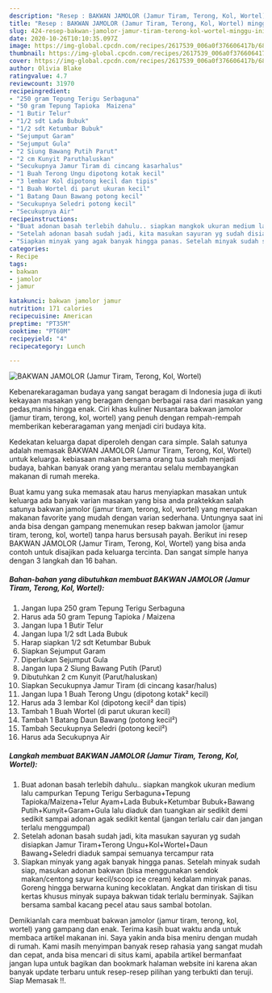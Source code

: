 ```yaml
---
description: "Resep : BAKWAN JAMOLOR (Jamur Tiram, Terong, Kol, Wortel) minggu ini"
title: "Resep : BAKWAN JAMOLOR (Jamur Tiram, Terong, Kol, Wortel) minggu ini"
slug: 424-resep-bakwan-jamolor-jamur-tiram-terong-kol-wortel-minggu-ini
date: 2020-10-26T10:10:35.097Z
image: https://img-global.cpcdn.com/recipes/2617539_006a0f376606417b/680x482cq70/bakwan-jamolor-jamur-tiram-terong-kol-wortel-foto-resep-utama.jpg
thumbnail: https://img-global.cpcdn.com/recipes/2617539_006a0f376606417b/680x482cq70/bakwan-jamolor-jamur-tiram-terong-kol-wortel-foto-resep-utama.jpg
cover: https://img-global.cpcdn.com/recipes/2617539_006a0f376606417b/680x482cq70/bakwan-jamolor-jamur-tiram-terong-kol-wortel-foto-resep-utama.jpg
author: Olivia Blake
ratingvalue: 4.7
reviewcount: 31970
recipeingredient:
- "250 gram Tepung Terigu Serbaguna"
- "50 gram Tepung Tapioka  Maizena"
- "1 Butir Telur"
- "1/2 sdt Lada Bubuk"
- "1/2 sdt Ketumbar Bubuk"
- "Sejumput Garam"
- "Sejumput Gula"
- "2 Siung Bawang Putih Parut"
- "2 cm Kunyit Paruthaluskan"
- "Secukupnya Jamur Tiram di cincang kasarhalus"
- "1 Buah Terong Ungu dipotong kotak kecil"
- "3 lembar Kol dipotong kecil dan tipis"
- "1 Buah Wortel di parut ukuran kecil"
- "1 Batang Daun Bawang potong kecil"
- "Secukupnya Seledri potong kecil"
- "Secukupnya Air"
recipeinstructions:
- "Buat adonan basah terlebih dahulu.. siapkan mangkok ukuran medium lalu campurkan Tepung Terigu Serbaguna+Tepung Tapioka/Maizena+Telur Ayam+Lada Bubuk+Ketumbar Bubuk+Bawang Putih+Kunyit+Garam+Gula lalu diaduk dan tuangkan air sedikit demi sedikit sampai adonan agak sedikit kental  (jangan terlalu cair dan jangan terlalu menggumpal)"
- "Setelah adonan basah sudah jadi, kita masukan sayuran yg sudah disiapkan Jamur Tiram+Terong Ungu+Kol+Wortel+Daun Bawang+Seledri diaduk sampai semuanya tercampur rata"
- "Siapkan minyak yang agak banyak hingga panas. Setelah minyak sudah siap, masukan adonan bakwan (bisa menggunakan sendok makan/centong sayur kecil/scoop ice cream) kedalam minyak panas. Goreng hingga berwarna kuning kecoklatan. Angkat dan tiriskan di tisu kertas khusus minyak supaya bakwan tidak terlalu berminyak. Sajikan bersama sambal kacang pecel atau saus sambal botolan."
categories:
- Recipe
tags:
- bakwan
- jamolor
- jamur

katakunci: bakwan jamolor jamur 
nutrition: 171 calories
recipecuisine: American
preptime: "PT35M"
cooktime: "PT60M"
recipeyield: "4"
recipecategory: Lunch

---
```



![BAKWAN JAMOLOR (Jamur Tiram, Terong, Kol, Wortel)](https://img-global.cpcdn.com/recipes/2617539_006a0f376606417b/680x482cq70/bakwan-jamolor-jamur-tiram-terong-kol-wortel-foto-resep-utama.jpg)

Kebenarekaragaman budaya yang sangat beragam di Indonesia juga di ikuti kekayaan masakan yang beragam dengan berbagai rasa dari masakan yang pedas,manis hingga enak. Ciri khas kuliner Nusantara bakwan jamolor (jamur tiram, terong, kol, wortel) yang penuh dengan rempah-rempah memberikan keberaragaman yang menjadi ciri budaya kita.




Kedekatan keluarga dapat diperoleh dengan cara simple. Salah satunya adalah memasak BAKWAN JAMOLOR (Jamur Tiram, Terong, Kol, Wortel) untuk keluarga. kebiasaan makan bersama orang tua sudah menjadi budaya, bahkan banyak orang yang merantau selalu membayangkan makanan di rumah mereka.

Buat kamu yang suka memasak atau harus menyiapkan masakan untuk keluarga ada banyak varian masakan yang bisa anda praktekkan salah satunya bakwan jamolor (jamur tiram, terong, kol, wortel) yang merupakan makanan favorite yang mudah dengan varian sederhana. Untungnya saat ini anda bisa dengan gampang menemukan resep bakwan jamolor (jamur tiram, terong, kol, wortel) tanpa harus bersusah payah.
Berikut ini resep BAKWAN JAMOLOR (Jamur Tiram, Terong, Kol, Wortel) yang bisa anda contoh untuk disajikan pada keluarga tercinta. Dan sangat simple hanya dengan 3 langkah dan 16 bahan.


<!--inarticleads1-->

##### Bahan-bahan yang dibutuhkan membuat BAKWAN JAMOLOR (Jamur Tiram, Terong, Kol, Wortel):

1. Jangan lupa 250 gram Tepung Terigu Serbaguna
1. Harus ada 50 gram Tepung Tapioka / Maizena
1. Jangan lupa 1 Butir Telur
1. Jangan lupa 1/2 sdt Lada Bubuk
1. Harap siapkan 1/2 sdt Ketumbar Bubuk
1. Siapkan Sejumput Garam
1. Diperlukan Sejumput Gula
1. Jangan lupa 2 Siung Bawang Putih (Parut)
1. Dibutuhkan 2 cm Kunyit (Parut/haluskan)
1. Siapkan Secukupnya Jamur Tiram (di cincang kasar/halus)
1. Jangan lupa 1 Buah Terong Ungu (dipotong kotak² kecil)
1. Harus ada 3 lembar Kol (dipotong kecil² dan tipis)
1. Tambah 1 Buah Wortel (di parut ukuran kecil)
1. Tambah 1 Batang Daun Bawang (potong kecil²)
1. Tambah Secukupnya Seledri (potong kecil²)
1. Harus ada Secukupnya Air




<!--inarticleads2-->

##### Langkah membuat  BAKWAN JAMOLOR (Jamur Tiram, Terong, Kol, Wortel):

1. Buat adonan basah terlebih dahulu.. siapkan mangkok ukuran medium lalu campurkan Tepung Terigu Serbaguna+Tepung Tapioka/Maizena+Telur Ayam+Lada Bubuk+Ketumbar Bubuk+Bawang Putih+Kunyit+Garam+Gula lalu diaduk dan tuangkan air sedikit demi sedikit sampai adonan agak sedikit kental  (jangan terlalu cair dan jangan terlalu menggumpal)
1. Setelah adonan basah sudah jadi, kita masukan sayuran yg sudah disiapkan Jamur Tiram+Terong Ungu+Kol+Wortel+Daun Bawang+Seledri diaduk sampai semuanya tercampur rata
1. Siapkan minyak yang agak banyak hingga panas. Setelah minyak sudah siap, masukan adonan bakwan (bisa menggunakan sendok makan/centong sayur kecil/scoop ice cream) kedalam minyak panas. Goreng hingga berwarna kuning kecoklatan. Angkat dan tiriskan di tisu kertas khusus minyak supaya bakwan tidak terlalu berminyak. Sajikan bersama sambal kacang pecel atau saus sambal botolan.




Demikianlah cara membuat bakwan jamolor (jamur tiram, terong, kol, wortel) yang gampang dan enak. Terima kasih buat waktu anda untuk membaca artikel makanan ini. Saya yakin anda bisa meniru dengan mudah di rumah. Kami masih menyimpan banyak resep rahasia yang sangat mudah dan cepat, anda bisa mencari di situs kami, apabila artikel bermanfaat jangan lupa untuk bagikan dan bookmark halaman website ini karena akan banyak update terbaru untuk resep-resep pilihan yang terbukti dan teruji. Siap Memasak !!. 
